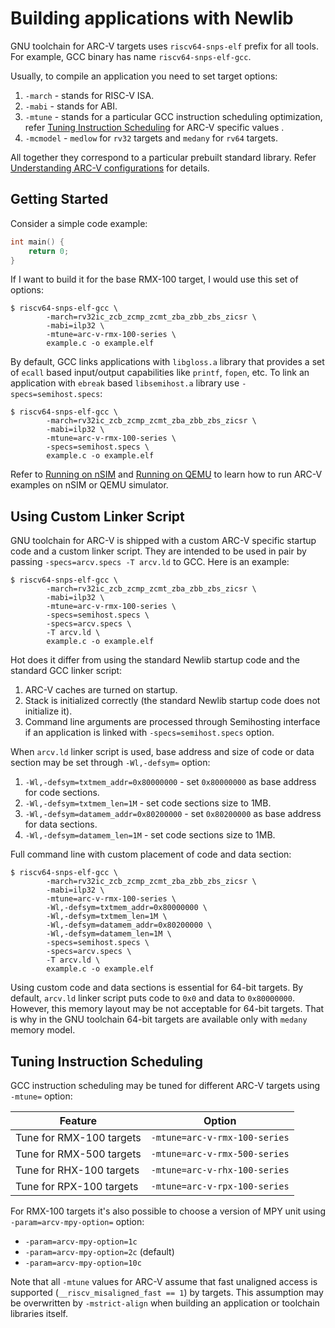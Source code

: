 # Building applications with Newlib

GNU toolchain for ARC-V targets uses `riscv64-snps-elf` prefix for
all tools. For example, GCC binary has name `riscv64-snps-elf-gcc`.

Usually, to compile an application you need to set target options:

1. `-march` - stands for RISC-V ISA.
2. `-mabi` - stands for ABI.
3. `-mtune` - stands for a particular GCC instruction scheduling optimization, 
   refer [Tuning Instruction Scheduling](#tuning-instruction-scheduling)
   for ARC-V specific values .
4. `-mcmodel` - `medlow` for `rv32` targets and `medany` for `rv64` targets.

All together they correspond to a particular prebuilt standard library. Refer
[Understanding ARC-V configurations](./multilib.md) for details.

## Getting Started

Consider a simple code example:

```c
int main() {
    return 0;
}
```

If I want to build it for the base RMX-100 target, I would use this set of options:

```
$ riscv64-snps-elf-gcc \
        -march=rv32ic_zcb_zcmp_zcmt_zba_zbb_zbs_zicsr \
        -mabi=ilp32 \
        -mtune=arc-v-rmx-100-series \
        example.c -o example.elf
```

By default, GCC links applications with `libgloss.a` library that provides a set
of `ecall` based input/output capabilities like `printf`, `fopen`, etc. To link an
application with `ebreak` based `libsemihost.a` library use `-specs=semihost.specs`:

```
$ riscv64-snps-elf-gcc \
        -march=rv32ic_zcb_zcmp_zcmt_zba_zbb_zbs_zicsr \
        -mabi=ilp32 \
        -mtune=arc-v-rmx-100-series \
        -specs=semihost.specs \
        example.c -o example.elf
```

Refer to [Running on nSIM](./nsim.md) and [Running on QEMU](./qemu.md) to learn how
to run ARC-V examples on nSIM or QEMU simulator.

## Using Custom Linker Script

GNU toolchain for ARC-V is shipped with a custom ARC-V specific startup code
and a custom linker script. They are intended to be used in pair by passing
`-specs=arcv.specs -T arcv.ld` to GCC. Here is an example:

```
$ riscv64-snps-elf-gcc \
        -march=rv32ic_zcb_zcmp_zcmt_zba_zbb_zbs_zicsr \
        -mabi=ilp32 \
        -mtune=arc-v-rmx-100-series \
        -specs=semihost.specs \
        -specs=arcv.specs \
        -T arcv.ld \
        example.c -o example.elf
```

Hot does it differ from using the standard Newlib startup code and the standard
GCC linker script:

1. ARC-V caches are turned on startup.
2. Stack is initialized correctly (the standard Newlib startup code does not initialize it).
3. Command line arguments are processed through Semihosting interface if an application
   is linked with `-specs=semihost.specs` option.

When `arcv.ld` linker script is used, base address and size of code or data section
may be set through `-Wl,-defsym=` option:

1. `-Wl,-defsym=txtmem_addr=0x80000000` - set `0x80000000` as base address for code sections.
2. `-Wl,-defsym=txtmem_len=1M` - set code sections size to 1MB.
3. `-Wl,-defsym=datamem_addr=0x80200000` - set `0x80200000` as base address for data sections.
4. `-Wl,-defsym=datamem_len=1M` - set code sections size to 1MB.

Full command line with custom placement of code and data section:

```
$ riscv64-snps-elf-gcc \
        -march=rv32ic_zcb_zcmp_zcmt_zba_zbb_zbs_zicsr \
        -mabi=ilp32 \
        -mtune=arc-v-rmx-100-series \
        -Wl,-defsym=txtmem_addr=0x80000000 \
        -Wl,-defsym=txtmem_len=1M \
        -Wl,-defsym=datamem_addr=0x80200000 \
        -Wl,-defsym=datamem_len=1M \
        -specs=semihost.specs \
        -specs=arcv.specs \
        -T arcv.ld \
        example.c -o example.elf
```

Using custom code and data sections is essential for 64-bit targets. By default,
`arcv.ld` linker script puts code to `0x0` and data to `0x80000000`. However,
this memory layout may be not acceptable for 64-bit targets. That is why in
the GNU toolchain 64-bit targets are available only with `medany` memory model.

## Tuning Instruction Scheduling

GCC instruction scheduling may be tuned for different ARC-V
targets using `-mtune=` option:

| Feature                  | Option                        |
|--------------------------|-------------------------------|
| Tune for RMX-100 targets | `-mtune=arc-v-rmx-100-series` |
| Tune for RMX-500 targets | `-mtune=arc-v-rmx-500-series` |
| Tune for RHX-100 targets | `-mtune=arc-v-rhx-100-series` |
| Tune for RPX-100 targets | `-mtune=arc-v-rpx-100-series` |

For RMX-100 targets it's also possible to choose a version of MPY unit using `-param=arcv-mpy-option=` option:

* `-param=arcv-mpy-option=1c`
* `-param=arcv-mpy-option=2c` (default)
* `-param=arcv-mpy-option=10c`

Note that all `-mtune` values for ARC-V assume that fast unaligned access is supported
(`__riscv_misaligned_fast == 1`) by targets. This assumption may be overwritten by
`-mstrict-align` when building an application or toolchain libraries itself.
